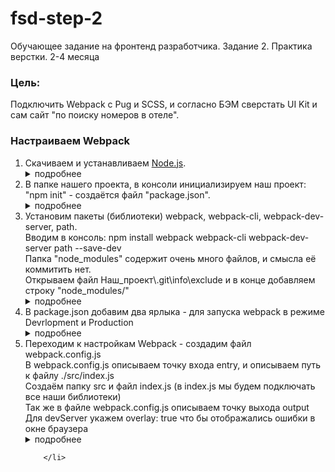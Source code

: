 # fsd-step-2
Обучающее задание на фронтенд разработчика. Задание 2. Практика верстки. 2-4 месяца
<h3>Цель:</h3>
Подключить Webpack с Pug и SCSS, и согласно БЭМ сверстать UI Kit и сам сайт "по поиску номеров в отеле".
<h3>Настраиваем Webpack</h3>
	<ol>
		<li>
			Скачиваем и устанавливаем <a href="https://nodejs.org/en/" target="_blank" rel="noopener noreferrer">Node.js</a>.
			<details>
				<summary>
					подробнее
				</summary>
				<p>После установки Node.js - нам доступна команда "npm" в консоли (Node Package Manager). Позволяет
					устанавливать
					Javascript-библиотеки из сети Интернет.</p>
			</details>
		</li>
		<li>
			В папке нашего проекта, в консоли инициализируем наш проект: "npm init" - создаётся файл "package.json".
			<details>
				<summary>
					подробнее
				</summary>
				<p>
					Переходим в папку проекта - я в VS Code нажимаю "Файл -> Открыть папку (тут же создаю её с нужным мне
					названием)". <br>
					Сохраняю папку как проект - Расширение "Project Manager" в VS Code.<br>
					Открываю консоль "Ctrl+`" (контр плюс Ё).<br>
					Убеждаюсь что в консоли я тоже нахожусь в папке моего проекта. (к этому моменту у меня уже настроен git).<br>
					Можем убедиться что у нас работет npm проверив его версию. Вводим в консоль: "npm -v".<br>
					Нам нужна "Инициализация нового пакета" который будет описывать наш проект и модули, которые будут
					использоваться в нашем проекте. Команда в консоль: "npm init".
				</p>
			</details>
		</li>
		<li>
			Установим пакеты (библиотеки) webpack, webpack-cli, webpack-dev-server, path. <br>
			Вводим в консоль: npm install webpack webpack-cli webpack-dev-server path --save-dev <br>
			Папка "node_modules" содержит очень много файлов, и смысла её коммитить нет. <br>
			Открываем файл Наш_проект\.git\info\exclude и в конце добавляем строку "node_modules/"
			<details>
				<summary>
					подробнее
				</summary>
				<p>
					--save-dev - что бы в файле package.json, webpack был помещён в "devDependencies" - то что относится к
					разработке.
					<br>
					По умолчанию установилось бы в "Dependencies" - то что относится в продакшену. <br>
					После установки пакетов появилась папка node_modules (в ней Javascript-библиотеки), а в файл package.json
					внесена запись:
				</p>
					<code><pre>
"devDependencies": {
	"path": "^0.12.7",
	"webpack": "^4.41.5",
	"webpack-cli": "^3.3.10",
	"webpack-dev-server": "^3.10.1"
}
					</pre></code>				
			</details>
		</li>
		<li>
			В package.json добавим два ярлыка - для запуска webpack в режиме Devrlopment и Production
			<details>
				<summary>
					подробнее
				</summary>
				<code><pre>
"scripts": {
	"dev": "webpack-dev-server --mode development --open",
	"build": "webpack --mode production"
}					
				</pre></code>
				<p>
					Для запуска webpack в режиме Devrlopment набрать в консоли: npm run dev <br>
					Для запуска в режиме Production набрать в консоли: npm run build
				</p>
			</details>
		</li>
		<li>
			Переходим к настройкам Webpack - создадим файл webpack.config.js <br>
			В webpack.config.js описываем точку входа entry, и описываем путь к файлу ./src/index.js <br>
			Создаём папку src и файл index.js (в index.js мы будем подключать все наши библиотеки) <br>
			Так же в файле webpack.config.js описываем точку выхода output <br>
			Для devServer укажем overlay: true что бы отображались ошибки в окне браузера
			<details>
				<summary>
					подробнее
				</summary>
				<p>
					В файле webpack.config.js мы будем описывать конфигурации нашего Webpack
				</p>
			</details>

		</li>

</ol>
